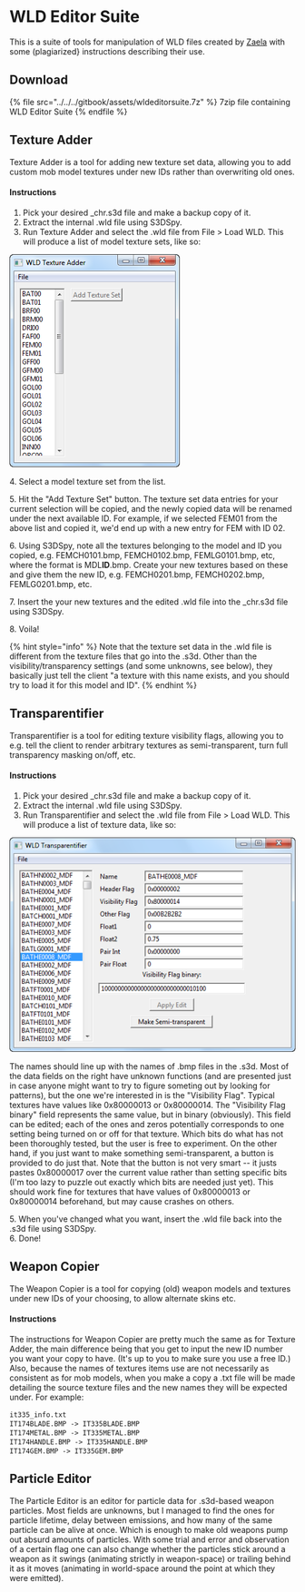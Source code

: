 # WLD Editor Suite

This is a suite of tools for manipulation of WLD files created by [Zaela](https://github.com/Zaela) with some (plagiarized} instructions describing their use.

## Download

{% file src="../../../gitbook/assets/wldeditorsuite.7z" %}
7zip file containing WLD Editor Suite
{% endfile %}

## Texture Adder

Texture Adder is a tool for adding new texture set data, allowing you to add custom mob model textures under new IDs rather than overwriting old ones.

#### Instructions

1. Pick your desired \_chr.s3d file and make a backup copy of it.
2. Extract the internal .wld file using S3DSpy.
3. Run Texture Adder and select the .wld file from File > Load WLD. This will produce a list of model texture sets, like so:  

![](../../../gitbook/assets/tglgjza.png)

4\. Select a model texture set from the list.

5\. Hit the "Add Texture Set" button. The texture set data entries for your current selection will be copied, and the newly copied data will be renamed under the next available ID. For example, if we selected FEM01 from the above list and copied it, we'd end up with a new entry for FEM with ID 02.

6\. Using S3DSpy, note all the textures belonging to the model and ID you copied, e.g. FEMCH0101.bmp, FEMCH0102.bmp, FEMLG0101.bmp, etc, where the format is MDL**ID**.bmp. Create your new textures based on these and give them the new ID, e.g. FEMCH0201.bmp, FEMCH0202.bmp, FEMLG0201.bmp, etc.

7\. Insert the your new textures and the edited .wld file into the \_chr.s3d file using S3DSpy.

8\. Voila!

{% hint style="info" %}
Note that the texture set data in the .wld file is different from the texture files that go into the .s3d. Other than the visibility/transparency settings (and some unknowns, see below), they basically just tell the client "a texture with this name exists, and you should try to load it for this model and ID".
{% endhint %}

## Transparentifier

Transparentifier is a tool for editing texture visibility flags, allowing you to e.g. tell the client to render arbitrary textures as semi-transparent, turn full transparency masking on/off, etc.

#### Instructions

1. Pick your desired \_chr.s3d file and make a backup copy of it.
2. Extract the internal .wld file using S3DSpy.
3. Run Transparentifier and select the .wld file from File > Load WLD. This will produce a list of texture data, like so:

![](../../../gitbook/assets/j31jhfb.png)



The names should line up with the names of .bmp files in the .s3d. Most of the data fields on the right have unknown functions (and are presented just in case anyone might want to try to figure someting out by looking for patterns), but the one we're interested in is the "Visibility Flag". Typical textures have values like 0x80000013 or 0x80000014. The "Visibility Flag binary" field represents the same value, but in binary (obviously). This field can be edited; each of the ones and zeros potentially corresponds to one setting being turned on or off for that texture. Which bits do what has not been thoroughly tested, but the user is free to experiment. On the other hand, if you just want to make something semi-transparent, a button is provided to do just that. Note that the button is not very smart -- it justs pastes 0x80000017 over the current value rather than setting specific bits (I'm too lazy to puzzle out exactly which bits are needed just yet). This should work fine for textures that have values of 0x80000013 or 0x80000014 beforehand, but may cause crashes on others.

5\. When you've changed what you want, insert the .wld file back into the .s3d file using S3DSpy.\
6\. Done!

## Weapon Copier

The Weapon Copier is a tool for copying (old) weapon models and textures under new IDs of your choosing, to allow alternate skins etc.

#### Instructions

The instructions for Weapon Copier are pretty much the same as for Texture Adder, the main difference being that you get to input the new ID number you want your copy to have. (It's up to you to make sure you use a free ID.) Also, because the names of textures items use are not necessarily as consistent as for mob models, when you make a copy a .txt file will be made detailing the source texture files and the new names they will be expected under. For example:

```
it335_info.txt
IT174BLADE.BMP -> IT335BLADE.BMP
IT174METAL.BMP -> IT335METAL.BMP
IT174HANDLE.BMP -> IT335HANDLE.BMP
IT174GEM.BMP -> IT335GEM.BMP
```

## Particle Editor

The Particle Editor is an editor for particle data for .s3d-based weapon particles. Most fields are unknowns, but I managed to find the ones for particle lifetime, delay between emissions, and how many of the same particle can be alive at once. Which is enough to make old weapons pump out absurd amounts of particles. With some trial and error and observation of a certain flag one can also change whether the particles stick around a weapon as it swings (animating strictly in weapon-space) or trailing behind it as it moves (animating in world-space around the point at which they were emitted).
